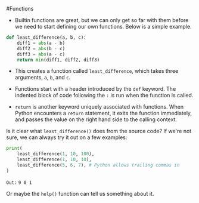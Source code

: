 #Functions 
- Builtin functions are great, but we can only get so far with them before we need to start defining our own functions. Below is a simple example.

```python
def least_difference(a, b, c):
    diff1 = abs(a - b)
    diff2 = abs(b - c)
    diff3 = abs(a - c)
    return min(diff1, diff2, diff3)
```
- This creates a function called `least_difference`, which takes three arguments, `a`, `b`, and `c`.

- Functions start with a header introduced by the `def` keyword. The indented block of code following the `:` is run when the function is called.

- `return` is another keyword uniquely associated with functions. When Python encounters a `return` statement, it exits the function immediately, and passes the value on the right hand side to the calling context.

Is it clear what `least_difference()` does from the source code? If we're not sure, we can always try it out on a few examples:
```python
print(
    least_difference(1, 10, 100),
    least_difference(1, 10, 10),
    least_difference(5, 6, 7), # Python allows trailing commas in                                        # argument lists. How nice is that?
)
```
`Out:`
`9 0 1`

Or maybe the `help()` function can tell us something about it.